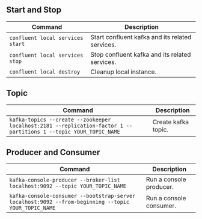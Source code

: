 ## Start and Stop

|                    Command                     |                              Description                                            |
|------------------------------------------------|-------------------------------------------------------------------------------------|
|`confluent local services start`                | Start confluent kafka and its related services.                                     |
|`confluent local services stop`                 | Stop confluent kafka and its related services.                                      |
|`confluent local destroy`                       | Cleanup local instance.                                                             |

## Topic

|                    Command                                                                                     |  Description        |
|----------------------------------------------------------------------------------------------------------------|---------------------|
|`kafka-topics --create --zookeeper localhost:2181 --replication-factor 1 --partitions 1 --topic YOUR_TOPIC_NAME`| Create kafka topic. |

## Producer and Consumer

|                    Command                                                                        |     Description                  |
|---------------------------------------------------------------------------------------------------|----------------------------------|
|`kafka-console-producer --broker-list localhost:9092 --topic YOUR_TOPIC_NAME`                      | Run a console producer.          |
|`kafka-console-consumer --bootstrap-server localhost:9092 --from-beginning --topic YOUR_TOPIC_NAME`| Run a console consumer.          |
